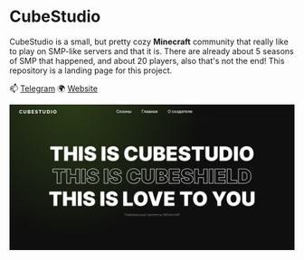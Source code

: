 # CubeStudio

CubeStudio is a small, but pretty cozy <b>Minecraft</b> community that really like to play on SMP-like servers and that it is. There are already about 5 seasons of SMP that happened, and about 20 players, also that's not the end! This repository is a landing page for this project.

📫 <a href="https://t.me/+Gphg_BIJEdMwMmFi">Telegram</a>
🌍 <a href="https://fadegor05.github.io/CubeStudio/">Website</a>

<img src="./readme/picture1.png">